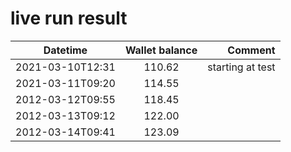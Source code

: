 # live run result
|    Datetime      | Wallet balance |      Comment     |
|------------------|:--------------:|-----------------:|
| 2021-03-10T12:31 |    110.62      | starting at test |
| 2021-03-11T09:20 |    114.55      |                  |
| 2012-03-12T09:55 |    118.45      |                  |
| 2012-03-13T09:12 |    122.00      |                  |
| 2012-03-14T09:41 |    123.09      |                  |
